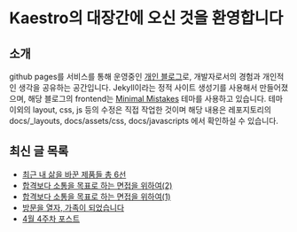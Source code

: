 # Kaestro의 대장간에 오신 것을 환영합니다

## 소개

github pages를 서비스를 통해 운영중인 [개인 블로그](https://kaestro.github.io)로, 개발자로서의 경험과 개인적인 생각을 공유하는 공간입니다. Jekyll이라는 정적 사이트 생성기를 사용해서 만들어졌으며, 해당 블로그의 frontend는 [Minimal Mistakes](https://mmistakes.github.io/minimal-mistakes/) 테마를 사용하고 있습니다. 테마 이외의 layout, css, js 등의 수정은 직접 작업한 것이며 해당 내용은 레포지토리의 docs/_layouts, docs/assets/css, docs/javascripts 에서 확인하실 수 있습니다.

## 최신 글 목록
<!-- BLOG-POST-LIST:START -->
- [최근 내 삶을 바꾼 제품들 총 6선](https://kaestro.github.io/etc/2024/05/04/%EC%B5%9C%EA%B7%BC-%EB%82%B4-%EC%82%B6%EC%9D%84-%EB%B0%94%EA%BE%BC-%EC%A0%9C%ED%92%88%EB%93%A4.html)
- [합격보다 소통을 목표로 하는 면접을 위하여&lpar;2&rpar;](https://kaestro.github.io/%EC%8B%A0%EB%B3%80%EC%9E%A1%EA%B8%B0/2024/05/02/%EC%88%98%EB%8B%A8%EC%9D%B4-%EC%95%84%EB%8B%8C-%EB%AA%A9%EC%A0%81%EC%9C%BC%EB%A1%9C%EC%8D%A8%EC%9D%98-%EB%A9%B4%EC%A0%91%EC%9D%84-%EC%9C%84%ED%95%98%EC%97%AC(2).html)
- [합격보다 소통을 목표로 하는 면접을 위하여&lpar;1&rpar;](https://kaestro.github.io/%EC%8B%A0%EB%B3%80%EC%9E%A1%EA%B8%B0/2024/05/01/%EC%88%98%EB%8B%A8%EC%9D%B4-%EC%95%84%EB%8B%8C-%EB%AA%A9%EC%A0%81%EC%9C%BC%EB%A1%9C%EC%8D%A8%EC%9D%98-%EB%A9%B4%EC%A0%91%EC%9D%84-%EC%9C%84%ED%95%98%EC%97%AC.html)
- [방문을 열자, 가족이 되었습니다](https://kaestro.github.io/%EC%8B%A0%EB%B3%80%EC%9E%A1%EA%B8%B0/2024/04/29/%EB%82%98%EB%8A%94-%EC%99%9C-%EB%B0%A9%EB%AC%B8%EC%9D%84-%EC%97%B4%EA%B2%8C-%EB%90%90%EB%8A%94%EA%B0%80.html)
- [4월 4주차 포스트](https://kaestro.github.io/weeklyposts/2024/04/28/Post-reviews.html)
<!-- BLOG-POST-LIST:END -->